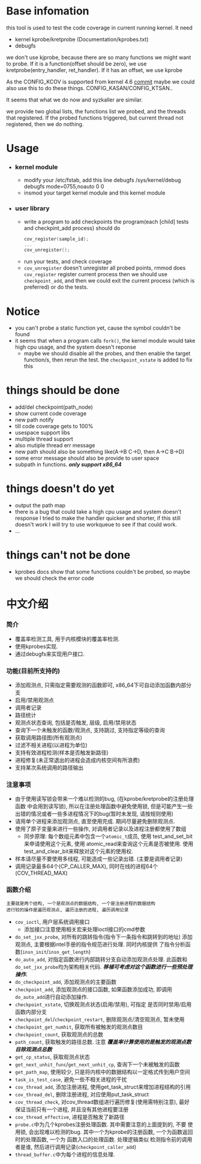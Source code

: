 # Base infomation
this tool is used to test the code coverage in current running kernel. It need
+ kernel kprobe/kretprobe (Documentation/kprobes.txt)
+ debugfs

we don't use kjprobe, because there are so many functions we might want to probe.
If it is a function(offset should be zero), we use kretprobe(entry_handler, ret_handler). If it has an offset, we use kprobe

As the CONFIG_KCOV is supported from kernel 4.6
[commit](https://github.com/torvalds/linux/commit/5c9a8750a6409c63a0f01d51a9024861022f6593)
maybe we could also use this to do these things.
CONFIG_KASAN/CONFIG_KTSAN..

It seems that what we do now and syzkaller are similar.

we provide two global lists, the functions list we probed, and the threads that
registered. If the probed functions triggered, but current thread not registered,
then we do nothing.

# Usage
+ ### kernel module
	+ modify your /etc/fstab, add this line
		debugfs	/sys/kernel/debug	debugfs	mode=0755,noauto	0	0
	+ insmod your target kernel module and this kernel module
+ ### user library
	+ write a program to add checkpoints
	the program(each [child] tests and checkpint_add process) should do
		```c
		cov_register(sample_id);
		...
		cov_unregister();
		```
	+ run your tests, and check coverage
	+ `cov_unregister` doesn't unregister all probed points, rmmod does
	`cov_register` register current process
	then we should use `checkpoint_add`, and then we could exit the current
	process (which is preferred) or do the tests.

# Notice
+ you can't probe a static function yet, cause the symbol couldn't be found
+ it seems that when a program calls `fork()`, the kernel module would take high
	cpu usage, and the system doesn't reponse
	+ maybe we should disable all the probes, and then enable the target
		function/s, then rerun the test.
		the `checkpoint_xstate` is added to fix this

# things should be done
+ add/del checkpoint(path_node)
+ show current code coverage
+ new path notify
+ till code coverage gets to 100%
+ usespace support libs
+ multiple thread support
+ also mutiple thread err message
+ new path should also be something like(A->B C->D, then A->C B->D)
+ some error message should also be provide to user space
+ subpath in functions. ***only support x86_64***

# things doesn't do yet
+ output the path map
+ there is a bug that could take a high cpu usage and system doesn't response
	I tried to make the handler quicker and shorter, if this still doesn't work
	I will try to use workqueue to see if that could work.
+ ...

# things can't not be done
+ kprobes docs show that some functions couldn't be probed, so maybe we should
	check the error code

# 中文介绍
### 简介
+ 覆盖率检测工具, 用于内核模块的覆盖率检测.
+ 使用kprobes实现.
+ 通过debugfs来实现用户接口.

### 功能(目前所支持的)
+ 添加观测点, 只需指定需要观测的函数即可, x86_64下可自动添加函数内部分支
+ 启用/禁用观测点
+ 调用者记录
+ 路径统计
+ 观测点状态查询, 包括是否触发, 层级, 启用/禁用状态
+ 查询下一个未触发的函数/观测点, 支持跳过, 支持指定等级的查询
+ 获取调用路径图(所有观测点)
+ 过滤不相关进程(以进程为单位)
+ 支持有效进程检测(样本是否触发新路径)
+ 进程修复(未正常退出的进程会造成内核空间有所浪费)
+ 支持某次系统调用的路径输出

### 注意事项
+ 由于使用读写锁会带来一个难以检测的bug, (在kprobe/kretprobe的注册处理函数
	中会用到读写锁), 所以在注册处理函数中避免使用锁, 但是可能产生一些
	出错的情况或者一些多进程情况下的bug(暂时未发现, 请按规则使用)
+ 请用单个进程来添加观测点, 直至使用完成. 期间尽量避免删除观测点.
+ 使用了原子变量来进行一些操作, 对调用者记录以及进程注册都使用了数组
	+ 同步原理:
		每个数组元素中包含一个`atomic_t`成员, 使用
		test_and_set_bit来申请使用这个元素, 使用
		atomic_read来查询这个元素是否被使用. 使用
		test_and_clear_bit来释放对这个元素的使用权.
+ 样本请尽量不要使用多线程, 可能造成一些记录出错. (主要是调用者记录)
+ 调用记录最多64个(CP_CALLER_MAX), 同时在线的进程64个(COV_THREAD_MAX)

### 函数介绍
	主要就是两个结构, 一个是观测点的数据结构, 一个是注册进程的数据结构
	进行较的操作是遍历观测点, 遍历注册的进程, 遍历调用记录
+ `cov_ioctl`, 用户层系统调用接口
	+ 添加接口注意使用相关宏来处理ioctl接口的cmd参数
+ `do_set_jxx_probe`, 对所有的跳转指令(指令下一条指令和跳转到的地址)
	添加观测点, 主要根据intel手册的指令规范进行处理. 同时内核提供
	了指令分析函数(`insn_init`/`insn_get_length`)
+ `do_auto_add`, 对指定函数进行内部跳转分支自动添加观测点处理.
	此函数和`do_set_jxx_probe`均为架构相关代码.
	***移植可考虑对这个函数进行一些预处理操作.***
+ `do_checkpoint_add`, 添加观测点的主要函数
+ `checkpoint_add`, 添加观测点的接口函数, 如果函数添加成功, 即调用
	`do_auto_add`进行自动添加操作.
+ `checkpoint_xstate`, 切换观测点状态(启用/禁用), 可指定
	是否同时禁用/启用函数内部分支
+ `checkpoint_del`/`checkpoint_restart`, 删除观测点/清空观测点, 暂未使用
+ `checkpoint_get_numhit`, 获取所有被触发的观测点数目
+ `checkpoint_count`, 获取观测点的总数
+ `path_count`, 获取触发的路径总数. 注意
	***覆盖率计算使用的是触发的观测点数目除观测点总数***
+ `get_cp_status`, 获取观测点状态
+ `get_next_unhit_func`/`get_next_unhit_cp`, 查询下一个未被触发的函数
+ `get_path_map`, 使用较少, 只是将内核中的数据结构以一定格式传到用户空间
+ `task_is_test_case`, 避免一些不相关进程的干扰
+ `cov_thread_add`, 添加注册进程, 使用get_task_struct来增加进程结构的引用
+ `cov_thread_del`, 删除注册进程, 对应使用put_task_struct
+ `cov_thread_check`, 对cov_thread数组进行遍历修复(使用需特别注意), 最好
	保证当前只有一个进程, 并且没有其他进程要注册
+ `cov_thread_effective`, 进程是否触发了新路径
+ `probe.c`中为几个kprobes注册处理函数. 其中需要注意的上面提到的, 不要
	使用锁, 会出现难以检测的bug.
	其中一个为kprobe的注册函数, 一个为函数返回时的处理函数, 一个为
	函数入口的处理函数. 处理逻辑类似
	检测指令前的调用者是谁, 然后进行调用记录(`checkpoint_caller_add`)
+ `thread_buffer.c`中为每个进程的信息处理.
